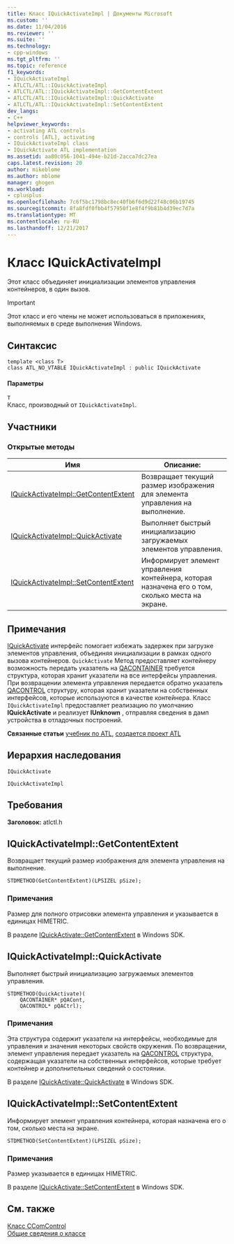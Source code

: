 ```yaml
---
title: Класс IQuickActivateImpl | Документы Microsoft
ms.custom: ''
ms.date: 11/04/2016
ms.reviewer: ''
ms.suite: ''
ms.technology:
- cpp-windows
ms.tgt_pltfrm: ''
ms.topic: reference
f1_keywords:
- IQuickActivateImpl
- ATLCTL/ATL::IQuickActivateImpl
- ATLCTL/ATL::IQuickActivateImpl::GetContentExtent
- ATLCTL/ATL::IQuickActivateImpl::QuickActivate
- ATLCTL/ATL::IQuickActivateImpl::SetContentExtent
dev_langs:
- C++
helpviewer_keywords:
- activating ATL controls
- controls [ATL], activating
- IQuickActivateImpl class
- IQuickActivate ATL implementation
ms.assetid: aa80c056-1041-494e-b21d-2acca7dc27ea
caps.latest.revision: 20
author: mikeblome
ms.author: mblome
manager: ghogen
ms.workload:
- cplusplus
ms.openlocfilehash: 7c6f5bc1798bc8ec40fb6f6d9d22f48c06b19745
ms.sourcegitcommit: 8fa8fdf0fbb4f57950f1e8f4f9b81b4d39ec7d7a
ms.translationtype: MT
ms.contentlocale: ru-RU
ms.lasthandoff: 12/21/2017
---
```

# <a name="iquickactivateimpl-class"></a>Класс IQuickActivateImpl
Этот класс объединяет инициализации элементов управления контейнеров, в один вызов.  
  
> [!IMPORTANT]
>  Этот класс и его члены не может использоваться в приложениях, выполняемых в среде выполнения Windows.  
  
## <a name="syntax"></a>Синтаксис  
  
```
template <class T>  
class ATL_NO_VTABLE IQuickActivateImpl : public IQuickActivate
```  
  
#### <a name="parameters"></a>Параметры  
 `T`  
 Класс, производный от `IQuickActivateImpl`.  
  
## <a name="members"></a>Участники  
  
### <a name="public-methods"></a>Открытые методы  
  
|Имя|Описание:|  
|----------|-----------------|  
|[IQuickActivateImpl::GetContentExtent](#getcontentextent)|Возвращает текущий размер изображения для элемента управления на выполнение.|  
|[IQuickActivateImpl::QuickActivate](#quickactivate)|Выполняет быстрый инициализацию загружаемых элементов управления.|  
|[IQuickActivateImpl::SetContentExtent](#setcontentextent)|Информирует элемент управления контейнера, которая назначена его о том, сколько места на экране.|  
  
## <a name="remarks"></a>Примечания  
 [IQuickActivate](http://msdn.microsoft.com/library/windows/desktop/ms690146) интерфейс помогает избежать задержек при загрузке элементов управления, объединяя инициализации в рамках одного вызова контейнеров. `QuickActivate` Метод предоставляет контейнеру возможность передать указатель на [QACONTAINER](http://msdn.microsoft.com/library/windows/desktop/ms688630) требуется структура, которая хранит указатели на все интерфейсы управления. При возвращении элемента управления передается обратно указатель [QACONTROL](http://msdn.microsoft.com/library/windows/desktop/ms693721) структуру, которая хранит указатели на собственных интерфейсов, которые используются в качестве контейнера. Класс `IQuickActivateImpl` предоставляет реализацию по умолчанию **IQuickActivate** и реализует **IUnknown** , отправляя сведения в дамп устройства в отладочных построений.  
  
 **Связанные статьи** [учебник по ATL](../../atl/active-template-library-atl-tutorial.md), [создается проект ATL](../../atl/reference/creating-an-atl-project.md)  
  
## <a name="inheritance-hierarchy"></a>Иерархия наследования  
 `IQuickActivate`  
  
 `IQuickActivateImpl`  
  
## <a name="requirements"></a>Требования  
 **Заголовок:** atlctl.h  
  
##  <a name="getcontentextent"></a>IQuickActivateImpl::GetContentExtent  
 Возвращает текущий размер изображения для элемента управления на выполнение.  
  
```
STDMETHOD(GetContentExtent)(LPSIZEL pSize);
```  
  
### <a name="remarks"></a>Примечания  
 Размер для полного отрисовки элемента управления и указывается в единицах HIMETRIC.  
  
 В разделе [IQuickActivate::GetContentExtent](http://msdn.microsoft.com/library/windows/desktop/ms693792) в Windows SDK.  
  
##  <a name="quickactivate"></a>IQuickActivateImpl::QuickActivate  
 Выполняет быстрый инициализацию загружаемых элементов управления.  
  
```
STDMETHOD(QuickActivate)(
    QACONTAINER* pQACont,
    QACONTROL* pQACtrl);
```  
  
### <a name="remarks"></a>Примечания  
 Эта структура содержит указатели на интерфейсы, необходимые для управления и значения некоторых свойств окружения. По возвращении, элемент управления передает указатель на [QACONTROL](http://msdn.microsoft.com/library/windows/desktop/ms693721) структура, содержащая указатели на собственных интерфейсов, которые требует контейнер и дополнительных сведений о состоянии.  
  
 В разделе [IQuickActivate::QuickActivate](http://msdn.microsoft.com/library/windows/desktop/ms682421) в Windows SDK.  
  
##  <a name="setcontentextent"></a>IQuickActivateImpl::SetContentExtent  
 Информирует элемент управления контейнера, которая назначена его о том, сколько места на экране.  
  
```
STDMETHOD(SetContentExtent)(LPSIZEL pSize);
```  
  
### <a name="remarks"></a>Примечания  
 Размер указывается в единицах HIMETRIC.  
  
 В разделе [IQuickActivate::SetContentExtent](http://msdn.microsoft.com/library/windows/desktop/ms678806) в Windows SDK.  
  
## <a name="see-also"></a>См. также  
 [Класс CComControl](../../atl/reference/ccomcontrol-class.md)   
 [Общие сведения о классе](../../atl/atl-class-overview.md)
